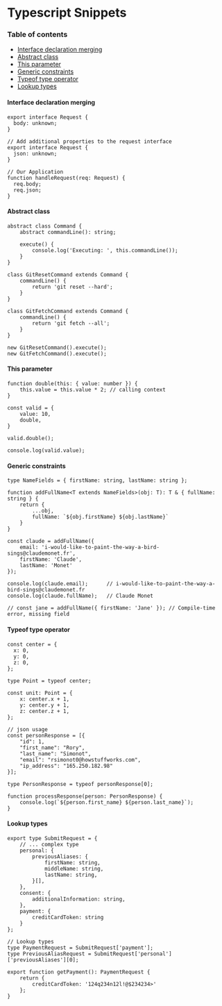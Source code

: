 # Typescript Snippets

### Table of contents
* [Interface declaration merging](#interface-declaration-merging)
* [Abstract class](#abstract-class)
* [This parameter](#this-parameter)
* [Generic constraints](#generic-constraints)
* [Typeof type operator](#typeof-type-operator)
* [Lookup types](#lookup-types)

#### Interface declaration merging
```
export interface Request {
  body: unknown;
}

// Add additional properties to the request interface
export interface Request {
  json: unknown;
}

// Our Application
function handleRequest(req: Request) {
  req.body;
  req.json;
}
```

#### Abstract class
```
abstract class Command {
    abstract commandLine(): string;

    execute() {
        console.log('Executing: ', this.commandLine());
    }
}

class GitResetCommand extends Command {
    commandLine() {
        return 'git reset --hard';
    }
}

class GitFetchCommand extends Command {
    commandLine() {
        return 'git fetch --all';
    }
}

new GitResetCommand().execute();
new GitFetchCommand().execute();
```

#### This parameter
```
function double(this: { value: number }) {
    this.value = this.value * 2; // calling context
}

const valid = {
    value: 10,
    double,
}

valid.double();

console.log(valid.value);
```

#### Generic constraints
```
type NameFields = { firstName: string, lastName: string };

function addFullName<T extends NameFields>(obj: T): T & { fullName: string } {
    return {
        ...obj,
        fullName: `${obj.firstName} ${obj.lastName}`
    }
}

const claude = addFullName({
    email: 'i-would-like-to-paint-the-way-a-bird-sings@claudemonet.fr',
    firstName: 'Claude',
    lastName: 'Monet'
});

console.log(claude.email);      // i-would-like-to-paint-the-way-a-bird-sings@claudemonet.fr
console.log(claude.fullName);   // Claude Monet

// const jane = addFullName({ firstName: 'Jane' }); // Compile-time error, missing field
```

#### Typeof type operator
```
const center = {
  x: 0,
  y: 0,
  z: 0,
};

type Point = typeof center;

const unit: Point = {
    x: center.x + 1,
    y: center.y + 1,
    z: center.z + 1,
};

// json usage
const personResponse = [{
    "id": 1,
    "first_name": "Rory",
    "last_name": "Simonot",
    "email": "rsimonot0@howstuffworks.com",
    "ip_address": "165.250.182.98"
}];

type PersonResponse = typeof personResponse[0];

function processResponse(person: PersonResponse) {
    console.log(`${person.first_name} ${person.last_name}`);
}
```

#### Lookup types
```
export type SubmitRequest = {
    // ... complex type
    personal: {
        previousAliases: {
            firstName: string,
            middleName: string,
            lastName: string,
        }[],
    },
    consent: {
        additionalInformation: string,
    },
    payment: {
        creditCardToken: string
    }
};

// Lookup types
type PaymentRequest = SubmitRequest['payment'];
type PreviousAliasRequest = SubmitRequest['personal']['previousAliases'][0];

export function getPayment(): PaymentRequest {
    return {
        creditCardToken: '124q234n12l!@$234234>'
    };
}
```
